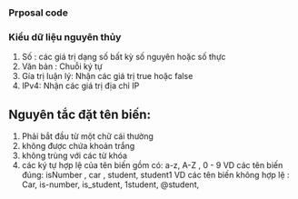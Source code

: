 ### Prposal code
### Kiểu dữ liệu nguyên thủy
1. Số : các giá trị dạng số bất kỳ số nguyên hoặc số thực
2. Văn bản : Chuỗi ký tự
3. Gía trị luận lý: Nhận các giá trị true hoặc false
4. IPv4: Nhận các giá trị địa chỉ IP

### 


## Nguyên tắc đặt tên biến:

1. Phải bắt đầu từ một chữ cái thường
2. không được chứa khoản trắng
3. không trùng với các từ khóa
4. các ký tự hợp lệ của tên biến gồm có: a-z, A-Z , 0 - 9
   VD các tên biến đúng: isNumber , car , student, student1
   VD các tên biến không hợp lệ : Car, is-number, is_student, 1student, @student,